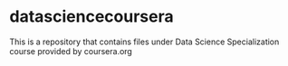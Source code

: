 # datasciencecoursera
This is a repository that contains files under Data Science Specialization course provided by coursera.org
